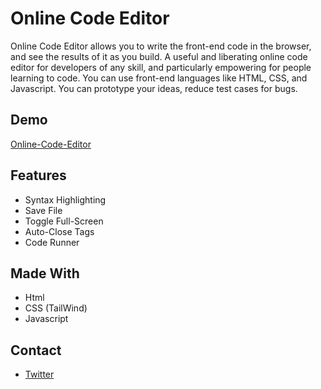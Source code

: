 # Online Code Editor

Online Code Editor allows you to write the front-end code in the browser, and see the results of it as you build. A useful and liberating online code editor for developers of any skill, and particularly empowering for people learning to code. You can use front-end languages like HTML, CSS, and Javascript. You can prototype your ideas, reduce test cases for bugs.

## Demo

[Online-Code-Editor](online-code-editor.netlify.app)

## Features

- Syntax Highlighting
- Save File
- Toggle Full-Screen
- Auto-Close Tags
- Code Runner

## Made With

- Html
- CSS (TailWind)
- Javascript

## Contact

- [Twitter](https://twitter.com/_mhd_101)
